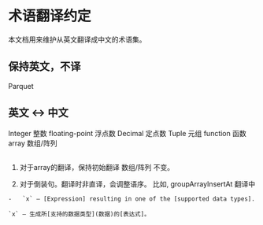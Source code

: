 # 术语翻译约定
本文档用来维护从英文翻译成中文的术语集。



## 保持英文，不译
Parquet

## 英文   <->         中文
Integer             整数
floating-point      浮点数
Decimal             定点数
Tuple               元组
function            函数
array               数组/阵列


##
1. 对于array的翻译，保持初始翻译 数组/阵列 不变。

2. 对于倒装句。翻译时非直译，会调整语序。
比如, groupArrayInsertAt 翻译中

``` text
-   `x` — [Expression] resulting in one of the [supported data types].
```

``` text
`x` — 生成所[支持的数据类型](数据)的[表达式]。
```



